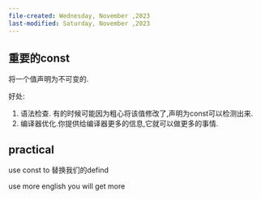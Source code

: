 ```yaml
---
file-created: Wednesday, November ,2023
last-modified: Saturday, November ,2023
---
```


## 重要的const

将一个值声明为不可变的. 

好处:
1. 语法检查. 有的时候可能因为粗心将该值修改了,声明为const可以检测出来.
2. 编译器优化.你提供给编译器更多的信息,它就可以做更多的事情. 



## practical 

use const to 替换我们的defind

use more english you will get more 


